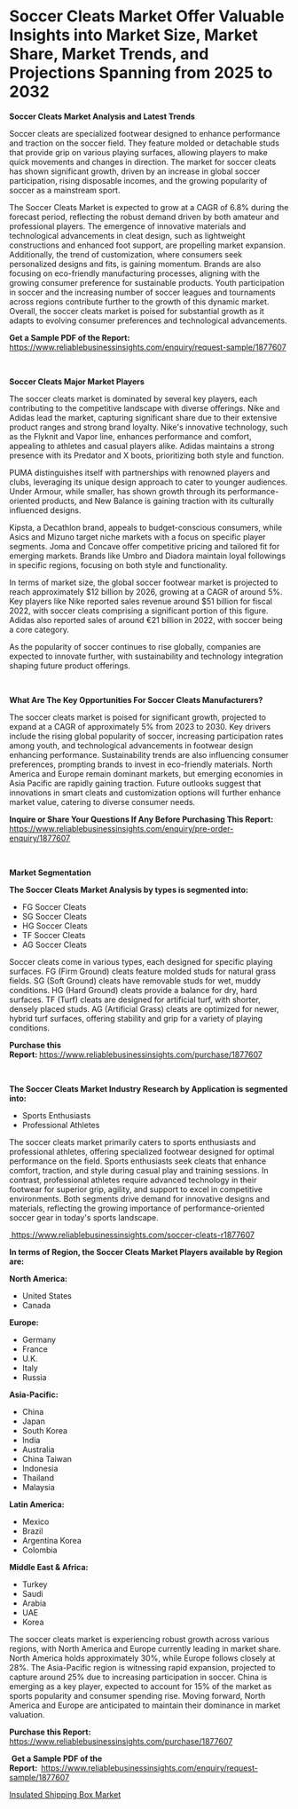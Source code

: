 <p><h1>Soccer Cleats Market Offer Valuable Insights into Market Size, Market Share, Market Trends, and Projections Spanning from 2025 to 2032</h1></p><p><strong>Soccer Cleats Market Analysis and Latest Trends</strong></p>
<p><p>Soccer cleats are specialized footwear designed to enhance performance and traction on the soccer field. They feature molded or detachable studs that provide grip on various playing surfaces, allowing players to make quick movements and changes in direction. The market for soccer cleats has shown significant growth, driven by an increase in global soccer participation, rising disposable incomes, and the growing popularity of soccer as a mainstream sport.</p><p>The Soccer Cleats Market is expected to grow at a CAGR of 6.8% during the forecast period, reflecting the robust demand driven by both amateur and professional players. The emergence of innovative materials and technological advancements in cleat design, such as lightweight constructions and enhanced foot support, are propelling market expansion. Additionally, the trend of customization, where consumers seek personalized designs and fits, is gaining momentum. Brands are also focusing on eco-friendly manufacturing processes, aligning with the growing consumer preference for sustainable products. Youth participation in soccer and the increasing number of soccer leagues and tournaments across regions contribute further to the growth of this dynamic market. Overall, the soccer cleats market is poised for substantial growth as it adapts to evolving consumer preferences and technological advancements.</p></p>
<p><strong>Get a Sample PDF of the Report:&nbsp;</strong> <a href="https://www.reliablebusinessinsights.com/enquiry/request-sample/1877607?utm_campaign=2207&utm_medium=2&utm_source=Github&utm_content=ia&utm_term=08022025&utm_id=soccer-cleats">https://www.reliablebusinessinsights.com/enquiry/request-sample/1877607</a></p>
<p>&nbsp;</p>
<p><strong>Soccer Cleats Major Market Players</strong></p>
<p><p>The soccer cleats market is dominated by several key players, each contributing to the competitive landscape with diverse offerings. Nike and Adidas lead the market, capturing significant share due to their extensive product ranges and strong brand loyalty. Nike's innovative technology, such as the Flyknit and Vapor line, enhances performance and comfort, appealing to athletes and casual players alike. Adidas maintains a strong presence with its Predator and X boots, prioritizing both style and function.</p><p>PUMA distinguishes itself with partnerships with renowned players and clubs, leveraging its unique design approach to cater to younger audiences. Under Armour, while smaller, has shown growth through its performance-oriented products, and New Balance is gaining traction with its culturally influenced designs.</p><p>Kipsta, a Decathlon brand, appeals to budget-conscious consumers, while Asics and Mizuno target niche markets with a focus on specific player segments. Joma and Concave offer competitive pricing and tailored fit for emerging markets. Brands like Umbro and Diadora maintain loyal followings in specific regions, focusing on both style and functionality.</p><p>In terms of market size, the global soccer footwear market is projected to reach approximately $12 billion by 2026, growing at a CAGR of around 5%. Key players like Nike reported sales revenue around $51 billion for fiscal 2022, with soccer cleats comprising a significant portion of this figure. Adidas also reported sales of around €21 billion in 2022, with soccer being a core category.</p><p>As the popularity of soccer continues to rise globally, companies are expected to innovate further, with sustainability and technology integration shaping future product offerings.</p></p>
<p>&nbsp;</p>
<p><strong>What Are The Key Opportunities For Soccer Cleats Manufacturers?</strong></p>
<p><p>The soccer cleats market is poised for significant growth, projected to expand at a CAGR of approximately 5% from 2023 to 2030. Key drivers include the rising global popularity of soccer, increasing participation rates among youth, and technological advancements in footwear design enhancing performance. Sustainability trends are also influencing consumer preferences, prompting brands to invest in eco-friendly materials. North America and Europe remain dominant markets, but emerging economies in Asia Pacific are rapidly gaining traction. Future outlooks suggest that innovations in smart cleats and customization options will further enhance market value, catering to diverse consumer needs.</p></p>
<p><strong>Inquire or Share Your Questions If Any Before Purchasing This Report:</strong> <a href="https://www.reliablebusinessinsights.com/enquiry/pre-order-enquiry/1877607?utm_campaign=2207&utm_medium=2&utm_source=Github&utm_content=ia&utm_term=08022025&utm_id=soccer-cleats">https://www.reliablebusinessinsights.com/enquiry/pre-order-enquiry/1877607</a></p>
<p>&nbsp;</p>
<p><strong>Market Segmentation</strong></p>
<p><strong>The Soccer Cleats Market Analysis by types is segmented into:</strong></p>
<p><ul><li>FG Soccer Cleats</li><li>SG Soccer Cleats</li><li>HG Soccer Cleats</li><li>TF Soccer Cleats</li><li>AG Soccer Cleats</li></ul></p>
<p><p>Soccer cleats come in various types, each designed for specific playing surfaces. FG (Firm Ground) cleats feature molded studs for natural grass fields. SG (Soft Ground) cleats have removable studs for wet, muddy conditions. HG (Hard Ground) cleats provide a balance for dry, hard surfaces. TF (Turf) cleats are designed for artificial turf, with shorter, densely placed studs. AG (Artificial Grass) cleats are optimized for newer, hybrid turf surfaces, offering stability and grip for a variety of playing conditions.</p></p>
<p><strong>Purchase this Report:&nbsp;</strong><a href="https://www.reliablebusinessinsights.com/purchase/1877607?utm_campaign=2207&utm_medium=2&utm_source=Github&utm_content=ia&utm_term=08022025&utm_id=soccer-cleats">https://www.reliablebusinessinsights.com/purchase/1877607</a></p>
<p>&nbsp;</p>
<p><strong>The Soccer Cleats Market Industry Research by Application is segmented into:</strong></p>
<p><ul><li>Sports Enthusiasts</li><li>Professional Athletes</li></ul></p>
<p><p>The soccer cleats market primarily caters to sports enthusiasts and professional athletes, offering specialized footwear designed for optimal performance on the field. Sports enthusiasts seek cleats that enhance comfort, traction, and style during casual play and training sessions. In contrast, professional athletes require advanced technology in their footwear for superior grip, agility, and support to excel in competitive environments. Both segments drive demand for innovative designs and materials, reflecting the growing importance of performance-oriented soccer gear in today's sports landscape.</p></p>
<p><a href="https://www.reliablebusinessinsights.com/soccer-cleats-r1877607?utm_campaign=2207&utm_medium=2&utm_source=Github&utm_content=ia&utm_term=08022025&utm_id=soccer-cleats">&nbsp;https://www.reliablebusinessinsights.com/soccer-cleats-r1877607</a></p>
<p><strong>In terms of Region, the Soccer Cleats Market Players available by Region are:</strong></p>
<p>
    <p> <strong> North America: </strong>
        <ul>
            <li>United States</li>
            <li>Canada</li>
        </ul>
        </p> 
    <p> <strong> Europe: </strong>
        <ul>
            <li>Germany</li>
            <li>France</li>
            <li>U.K.</li>
            <li>Italy</li>
            <li>Russia</li>
        </ul>
        </p> 
    <p> <strong> Asia-Pacific: </strong>
        <ul>
            <li>China</li>
            <li>Japan</li>
            <li>South Korea</li>
            <li>India</li>
            <li>Australia</li>
            <li>China Taiwan</li>
            <li>Indonesia</li>
            <li>Thailand</li>
            <li>Malaysia</li>
        </ul>
        </p> 
    <p> <strong> Latin America: </strong>
        <ul>
            <li>Mexico</li>
            <li>Brazil</li>
            <li>Argentina Korea</li>
            <li>Colombia</li>
        </ul>
        </p> 
    <p> <strong> Middle East & Africa: </strong>
        <ul>
            <li>Turkey</li>
            <li>Saudi</li>
            <li>Arabia</li>
            <li>UAE</li>
            <li>Korea</li>
        </ul>
    </p>
    </p>
<p><p>The soccer cleats market is experiencing robust growth across various regions, with North America and Europe currently leading in market share. North America holds approximately 30%, while Europe follows closely at 28%. The Asia-Pacific region is witnessing rapid expansion, projected to capture around 25% due to increasing participation in soccer. China is emerging as a key player, expected to account for 15% of the market as sports popularity and consumer spending rise. Moving forward, North America and Europe are anticipated to maintain their dominance in market valuation.</p></p>
<p><strong>Purchase this Report: </strong><a href="https://www.reliablebusinessinsights.com/purchase/1877607?utm_campaign=2207&utm_medium=2&utm_source=Github&utm_content=ia&utm_term=08022025&utm_id=soccer-cleats">https://www.reliablebusinessinsights.com/purchase/1877607</a></p>
<p>&nbsp;<strong>Get a Sample PDF of the Report:&nbsp;&nbsp;</strong><a href="https://www.reliablebusinessinsights.com/enquiry/request-sample/1877607?utm_campaign=2207&utm_medium=2&utm_source=Github&utm_content=ia&utm_term=08022025&utm_id=soccer-cleats">https://www.reliablebusinessinsights.com/enquiry/request-sample/1877607</a></p>
<p><strong></strong></p>
<p><p><a href="https://github.com/dmitriyvo6rog/Market-Research-Report-List-1/blob/main/insulated-shipping-box-market.md?utm_campaign=2207&utm_medium=2&utm_source=Github&utm_content=ia&utm_term=08022025&utm_id=soccer-cleats">Insulated Shipping Box Market</a></p></p>